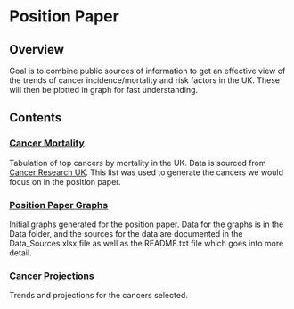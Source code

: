 # Position Paper

## Overview
Goal is to combine public sources of information to get an effective view of the trends of cancer incidence/mortality and risk factors in the UK. These will then be plotted in graph for fast understanding.

## Contents
### [Cancer Mortality](https://uk-generations-study.github.io/UK-cancer-trends/Code/Cancer%20Mortality%20UK.html)
Tabulation of top cancers by mortality in the UK. Data is sourced from [Cancer Research UK](https://www.cancerresearchuk.org/health-professional/cancer-statistics/mortality/common-cancers-compared#heading-Zero). This list was used to generate the cancers we would focus on in the position paper. 
### [Position Paper Graphs](https://uk-generations-study.github.io/UK-cancer-trends/Code/Position%20Paper.html)
Initial graphs generated for the position paper. Data for the graphs is in the Data folder, and the sources for the data are documented in the Data_Sources.xlsx file as well as the README.txt file which goes into more detail.
### [Cancer Projections](https://uk-generations-study.github.io/UK-cancer-trends/Code/Projection%20Plotting.html)
Trends and projections for the cancers selected.
